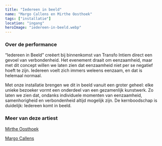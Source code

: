 ```yaml
---
title: "Iedereen in beeld"
name: "Margo Callens en Mirthe Oosthoek"
tags: ["installatie"]
location: "ingang"
heroImage: "iedereen-in-beeld.webp"
---
```


### Over de performance

“Iedereen in Beeld” creëert bij binnenkomst van Transfo Intiem direct een gevoel van verbondenheid. Het evenement draait om eenzaamheid, maar met dit concept willen we laten zien dat eenzaamheid niet per se negatief hoeft te zijn. Iedereen voelt zich immers weleens eenzaam, en dat is helemaal normaal.

Met onze installatie brengen we dit in beeld vanuit een groter geheel: elke unieke bezoeker vormt een onderdeel van een gezamenlijk kunstwerk. Zo laten we zien dat, ondanks individuele momenten van eenzaamheid, samenhorigheid en verbondenheid altijd mogelijk zijn. De kernboodschap is duidelijk: Iedereen komt in beeld.

### Meer van deze artiest

[Mirthe Oosthoek](https://www.behance.net/mirtheoosthoek1)

[Margo Callens](https://www.behance.net/margocallens1)
